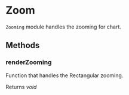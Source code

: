 # Zoom

`Zooming` module handles the zooming for chart.

## Methods

### renderZooming

Function that handles the Rectangular zooming.

Returns *void*

